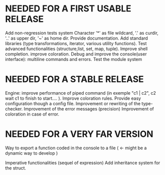 NEEDED FOR A FIRST USABLE RELEASE
===================================

Add non-regression tests system
Character '\*' as file wildcard, '.' as curdir, '..' as upper dir, '~' as home dir.
Provide documentation.
Add standard libraries (type transformations, iterator, various utility functions).
Test advanced functionalities (structure,list, set, map, tuple).
Improve shell completion.
improve coloration.
Debug and improve the console(user interface): multiline commands and errors.
Test the module system

NEEDED FOR A STABLE RELEASE
=========================

Engine: improve performance of piped command (in exemple "c1 | c2", c2 wait c1 to finish to start.... ).
Improve coloration rules.
Provide easy configuration though a config file.
Improvement or rewriting of the type-checker.
Improvement of the error messages (precision)
Improvement of coloration in case of error.

NEEDED FOR A VERY FAR VERSION
=========================

Way to export a function coded in the console to a file ( <- might be a dynamic way to develop )

Imperative functionalities (sequel of expression)
Add inheritance system for the struct.

